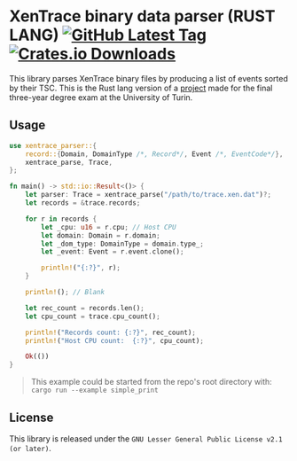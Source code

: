 # XenTrace binary data parser (RUST LANG) [![GitHub Latest Tag](https://img.shields.io/github/v/tag/giuseppe998e/xentrace-parser-rs?style=flat-square)](https://github.com/giuseppe998e/xentrace-parser-rs/tags) [![Crates.io Downloads](https://img.shields.io/crates/d/xentrace-parser?style=flat-square)](https://crates.io/crates/xentrace-parser)

This library parses XenTrace binary files by producing a list of events sorted by their TSC.
This is the Rust lang version of a [project](https://github.com/giuseppe998e/xentrace-parser) made for the final three-year degree exam at the University of Turin.

## Usage
```rust
use xentrace_parser::{
    record::{Domain, DomainType /*, Record*/, Event /*, EventCode*/},
    xentrace_parse, Trace,
};

fn main() -> std::io::Result<()> {
    let parser: Trace = xentrace_parse("/path/to/trace.xen.dat")?;
    let records = &trace.records;

    for r in records {
        let _cpu: u16 = r.cpu; // Host CPU
        let domain: Domain = r.domain;
        let _dom_type: DomainType = domain.type_;
        let _event: Event = r.event.clone();

        println!("{:?}", r);
    }

    println!(); // Blank

    let rec_count = records.len();
    let cpu_count = trace.cpu_count();

    println!("Records count: {:?}", rec_count);
    println!("Host CPU count:  {:?}", cpu_count);

    Ok(())
}
```
> This example could be started from the repo's root directory with: `cargo run --example simple_print`

## License
This library is released under the `GNU Lesser General Public License v2.1 (or later)`.